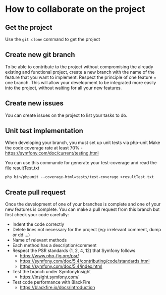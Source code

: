 # How to collaborate on the project

## Get the project
Use the `git clone` command to get the project

## Create new git branch
To be able to contribute to the project without compromising the already existing and functional project, create a new branch with the name of the feature that you want to implement.
Respect the principle of one feature = one branch. This will allow your development to be integrated more easily into the project, without waiting for all your new features.

## Create new issues
You can create issues on the project to list your tasks to do.

## Unit test implementation
When developing your branch, you must set up unit tests via php-unit
Make the code coverage rate at least 70% - https://symfony.com/doc/current/testing.html

You can use this commande for generate your test-coverage and read the file resultTest.txt
```shell
php bin/phpunit --coverage-html=tests/test-coverage >resultTest.txt
```

## Create pull request
Once the development of one of your branches is complete and one of your new features is complete.
You can make a pull request from this branch but first check your code carefully:
- Indent the code correctly
- Delete lines not necessary for the project (eg: irrelevant comment, dump or dd ...)
- Name of relevant methods
- Each method has a description/comment
- Respect the PSR standards (1, 2, 4, 12) that Symfony follows
  - https://www.php-fig.org/psr/
  - https://symfony.com/doc/5.4/contributing/code/standards.html
  - https://symfony.com/doc/5.4/index.html
- Test the branch under SymfonyInsight
  - https://insight.symfony.com/
- Test code performance with BlackFire
  - https://blackfire.io/docs/introduction


